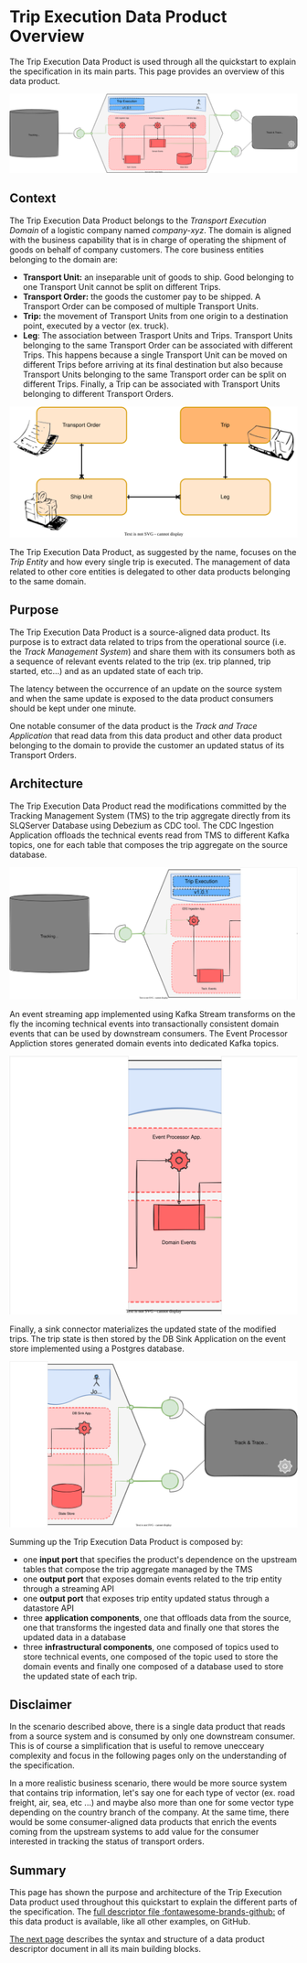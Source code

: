 # Trip Execution Data Product Overview
The Trip Execution Data Product is used through all the quickstart to explain the specification in its main parts. This page provides an overview of this data product.

![open-data-mesh descriptor components](../images/dpds-example.svg)

## Context
The Trip Execution Data Product belongs to the *Transport Execution Domain* of a logistic company named *company-xyz*. The domain is aligned with the business capability that is in charge of operating the shipment of goods on behalf of company customers. The core business entities belonging to the domain are:

- **Transport Unit:** an inseparable unit of goods to ship. Good belonging to one Transport Unit cannot be split on different Trips.
- **Transport Order:** the goods the customer pay to be shipped. A Transport Order can be composed of multiple Transport Units.
- **Trip:** the movement of Transport Units from one origin to a destination point, executed by a vector (ex. truck). 
- **Leg**: The association between Trasport Units and Trips. Transport Units belonging to the same Transport Order can be associated with different Trips. This happens because a single Transport Unit can be moved on different Trips before arriving at its final destination but also because Transport Units belonging to the same Transport order can be split on different Trips. Finally, a Trip can be associated with Transport Units belonging to different Transport Orders.

![open-data-mesh descriptor components](../images/dpds-example-entities.svg)


The Trip Execution Data Product, as suggested by the name, focuses on the *Trip Entity* and how every single trip is executed. The management of data related to other core entities is delegated to other data products belonging to the same domain.

## Purpose
The Trip Execution Data Product is a source-aligned data product. Its purpose is to extract data related to trips from the operational source (i.e. the *Track Management System*) and share them with its consumers both as a sequence of relevant events related to the trip (ex. trip planned, trip started, etc...) and as an updated state of each trip. 

The latency between the occurrence of an update on the source system and when the same update is exposed to the data product consumers should be kept under one minute. 

One notable consumer of the data product is the *Track and Trace Application* that read data from this data product and other data product belonging to the domain to provide the customer an updated status of its Transport Orders.

## Architecture
The Trip Execution Data Product read the modifications committed by the Tracking Management System (TMS) to the trip aggregate directly from its SLQServer Database using Debezium as CDC tool. The CDC Ingestion Application offloads the technical events read from TMS to different Kafka topics, one for each table that composes the trip aggregate on the source database.

![open-data-mesh descriptor components](../images/dpds-example-ingestion.svg)

An event streaming app implemented using Kafka Stream transforms on the fly the incoming technical events into transactionally consistent domain events that can be used by downstream consumers. The Event Processor Appliction stores generated domain events into dedicated Kafka topics.

![open-data-mesh descriptor components](../images/dpds-example-enrichment.svg)

Finally, a sink connector materializes the updated state of the modified trips. The trip state is then stored by the DB Sink Application on the event store implemented using a Postgres database.

![open-data-mesh descriptor components](../images/dpds-example-expose.svg)

Summing up the Trip Execution Data Product is composed by:

- one **input port** that specifies the product's dependence on the upstream tables that compose the trip aggregate managed by the TMS 
- one **output port** that exposes domain events related to the trip entity through a streaming API
- one **output port** that exposes trip entity updated status through a datastore API
- three **application components**, one that offloads data from the source, one that transforms the ingested data and finally one that stores the updated data in a database
- three **infrastructural components**, one composed of topics used to store technical events, one composed of the topic used to store the domain events and finally one composed of a database used to store the updated state of each trip.

## Disclaimer
In the scenario described above, there is a single data product that reads from a source system and is consumed by only one downstream consumer. This is of course a simplification that is useful to remove unecceary complexity and focus in the following pages only on the understanding of the specification. 

In a more realistic business scenario, there would be more source system that contains trip information, let's say one for each type of vector (ex. road freight, air, sea, etc ...) and maybe also more than one for some vector type depending on the country branch of the company. At the same time, there would be some consumer-aligned data products that enrich the events coming from the upstream systems to add value for the consumer interested in tracking the status of transport orders.

## Summary
This page has shown the purpose and architecture of the Trip Execution Data product used throughout this quickstart to explain the different parts of the specification. The <a href="https://github.com/opendatamesh-initiative/odm-specification-dpdescriptor/tree/main/examples/tripexecution" target="_blank">full descriptor file :fontawesome-brands-github:</a> of this data product is available, like all other examples, on GitHub.

[The next page](./overview.md) describes the syntax and structure of a data product descriptor document in all its main building blocks.